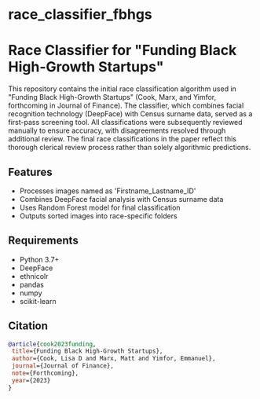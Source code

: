 # race_classifier_fbhgs
# Race Classifier for "Funding Black High-Growth Startups"

This repository contains the initial race classification algorithm used in "Funding Black High-Growth Startups" (Cook, Marx, and Yimfor, forthcoming in Journal of Finance). The classifier, which combines facial recognition technology (DeepFace) with Census surname data, served as a first-pass screening tool. All classifications were subsequently reviewed manually to ensure accuracy, with disagreements resolved through additional review. The final race classifications in the paper reflect this thorough clerical review process rather than solely algorithmic predictions.

## Features
- Processes images named as 'Firstname_Lastname_ID'
- Combines DeepFace facial analysis with Census surname data
- Uses Random Forest model for final classification
- Outputs sorted images into race-specific folders

## Requirements
- Python 3.7+
- DeepFace
- ethnicolr
- pandas
- numpy
- scikit-learn

## Citation
```bibtex
@article{cook2023funding,
 title={Funding Black High-Growth Startups},
 author={Cook, Lisa D and Marx, Matt and Yimfor, Emmanuel},
 journal={Journal of Finance},
 note={Forthcoming},
 year={2023}
}
